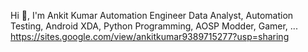 Hi 👋, I'm Ankit Kumar
Automation Engineer
Data Analyst, Automation Testing, Android XDA, Python Programming, AOSP Modder, Gamer, ... 
https://sites.google.com/view/ankitkumar9389715277?usp=sharing

